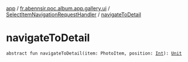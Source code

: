 [app](../../index.md) / [fr.abennsir.poc.album.app.gallery.ui](../index.md) / [SelectItemNavigationRequestHandler](index.md) / [navigateToDetail](./navigate-to-detail.md)

# navigateToDetail

`abstract fun navigateToDetail(item: PhotoItem, position: `[`Int`](https://kotlinlang.org/api/latest/jvm/stdlib/kotlin/-int/index.html)`): `[`Unit`](https://kotlinlang.org/api/latest/jvm/stdlib/kotlin/-unit/index.html)